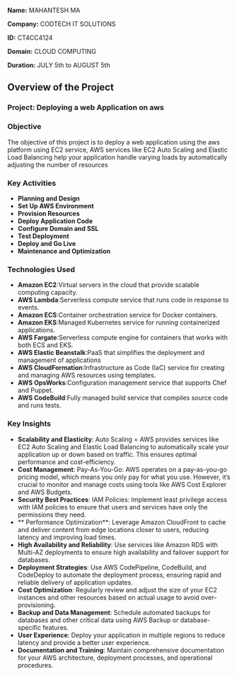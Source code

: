 **Name:** MAHANTESH MA

**Company:** CODTECH IT SOLUTIONS

**ID:** CT4CC4124

**Domain:** CLOUD COMPUTING

**Duration:** JULY 5th to AUGUST 5th



## Overview of the Project

### Project: Deploying a web Application on aws

### Objective
The objective of this  project is to deploy a web application using the aws platform using EC2 service, AWS services like EC2 Auto Scaling and Elastic Load Balancing help your application handle varying loads by automatically adjusting the number of resources

### Key Activities
- **Planning and Design**
- **Set Up AWS Environment**
- **Provision Resources**
- **Deploy Application Code**
- **Configure Domain and SSL**
- **Test Deployment**
- **Deploy and Go Live**
- **Maintenance and Optimization**

### Technologies Used
- **Amazon EC2**:Virtual servers in the cloud that provide scalable computing capacity.
- **AWS Lambda**:Serverless compute service that runs code in response to events.
- **Amazon ECS**:Container orchestration service for Docker containers.
- **Amazon EKS**:Managed Kubernetes service for running containerized applications.
- **AWS Fargate**:Serverless compute engine for containers that works with both ECS and EKS.
- **AWS Elastic Beanstalk**:PaaS that simplifies the deployment and management of applications
- **AWS CloudFormation**:Infrastructure as Code (IaC) service for creating and managing AWS resources using templates.
- **AWS OpsWorks**:Configuration management service that supports Chef and Puppet.
- **AWS CodeBuild**:Fully managed build service that compiles source code and runs tests.

### Key Insights
- **Scalability and Elasticity**: Auto Scaling = AWS provides services like EC2 Auto Scaling and Elastic Load Balancing to automatically scale your application up or down based on traffic. This ensures optimal performance and cost-efficiency.
- **Cost Management**: Pay-As-You-Go: AWS operates on a pay-as-you-go pricing model, which means you only pay for what you use. However, it’s crucial to monitor and manage costs using tools like AWS Cost Explorer and AWS Budgets.
- **Security Best Practices**: IAM Policies: Implement least privilege access with IAM policies to ensure that users and services have only the permissions they need.
- ** Performance Optimization**: Leverage Amazon CloudFront to cache and deliver content from edge locations closer to users, reducing latency and improving load times.
- **High Availability and Reliability**: Use services like Amazon RDS with Multi-AZ deployments to ensure high availability and failover support for databases.
- **Deployment Strategies**: Use AWS CodePipeline, CodeBuild, and CodeDeploy to automate the deployment process, ensuring rapid and reliable delivery of application updates.
- **Cost Optimization**: Regularly review and adjust the size of your EC2 instances and other resources based on actual usage to avoid over-provisioning.
- **Backup and Data Management**: Schedule automated backups for databases and other critical data using AWS Backup or database-specific features.
- **User Experience**: Deploy your application in multiple regions to reduce latency and provide a better user experience.
- **Documentation and Training**: Maintain comprehensive documentation for your AWS architecture, deployment processes, and operational procedures.














